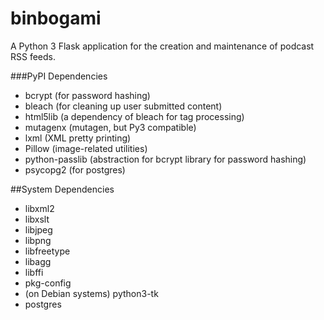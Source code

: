 binbogami
=========

A Python 3 Flask application for the creation and maintenance of podcast RSS feeds.

###PyPI Dependencies

* bcrypt (for password hashing)
* bleach (for cleaning up user submitted content)
* html5lib (a dependency of bleach for tag processing)
* mutagenx (mutagen, but Py3 compatible)
* lxml (XML pretty printing)
* Pillow (image-related utilities)
* python-passlib (abstraction for bcrypt library for password hashing)
* psycopg2 (for postgres)

##System Dependencies

* libxml2
* libxslt
* libjpeg
* libpng
* libfreetype
* libagg
* libffi
* pkg-config
* (on Debian systems) python3-tk
* postgres
